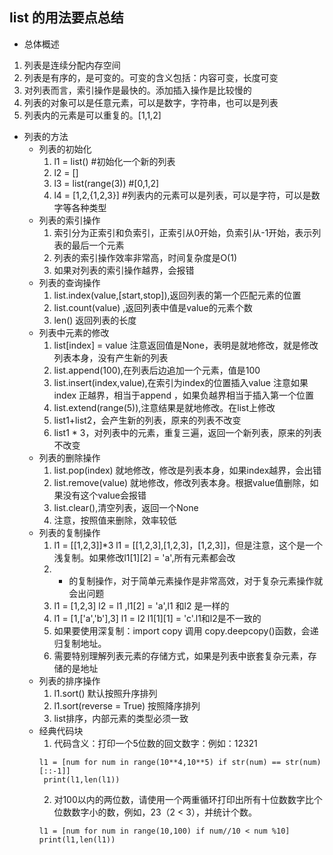 ## list 的用法要点总结

* 总体概述
1. 列表是连续分配内存空间
2. 列表是有序的，是可变的。可变的含义包括：内容可变，长度可变
3. 对列表而言，索引操作是最快的。添加插入操作是比较慢的
4. 列表的对象可以是任意元素，可以是数字，字符串，也可以是列表
5. 列表内的元素是可以重复的。[1,1,2]

* 列表的方法
	* 列表的初始化 
		1. l1 = list()  #初始化一个新的列表
		2. l2 = []
		3. l3 = list(range(3)) #[0,1,2]
		4. l4 = [1,2,{1,2,3}]  #列表内的元素可以是列表，可以是字符，可以是数字等各种类型
	* 列表的索引操作
		1. 索引分为正索引和负索引，正索引从0开始，负索引从-1开始，表示列表的最后一个元素
		2. 列表的索引操作效率非常高，时间复杂度是O(1)
		3. 如果对列表的索引操作越界，会报错
	* 列表的查询操作
		1. list.index(value,[start,stop]),返回列表的第一个匹配元素的位置
		2. list.count(value) ,返回列表中值是value的元素个数
		3. len() 返回列表的长度
	* 列表中元素的修改
		1. list[index] = value  注意返回值是None，表明是就地修改，就是修改列表本身，没有产生新的列表
		2. list.append(100),在列表后边追加一个元素，值是100
		3. list.insert(index,value),在索引为index的位置插入value 注意如果index 正越界，相当于append ，如果负越界相当于插入第一个位置
		4. list.extend(range(5)),注意结果是就地修改。在list上修改
		5. list1+list2，会产生新的列表，原来的列表不改变
		6. list1 * 3，对列表中的元素，重复三遍，返回一个新列表，原来的列表不改变
	* 列表的删除操作
		1. list.pop(index) 就地修改，修改是列表本身，如果index越界，会出错
		2. list.remove(value) 就地修改，修改列表本身。根据value值删除，如果没有这个value会报错
		3. list.clear(),清空列表，返回一个None
		4. 注意，按照值来删除，效率较低
	* 列表的复制操作
		1. l1 = [[1,2,3]]*3   l1 = [[1,2,3],[1,2,3]，[1,2,3]]，但是注意，这个是一个浅复制。如果修改l1[1][2] = 'a',所有元素都会改
		2. * 的复制操作，对于简单元素操作是非常高效，对于复杂元素操作就会出问题
		3. l1 = [1,2,3] l2 = l1 ,l1[2] = 'a',l1 和l2 是一样的
		4. l1 = [1,['a','b'],3] l1 = l2 l1[1][1] = 'c'.l1和l2是不一致的
		5. 如果要使用深复制：import copy 调用 copy.deepcopy()函数，会递归复制地址。
		6. 需要特别理解列表元素的存储方式，如果是列表中嵌套复杂元素，存储的是地址
	* 列表的排序操作
		1. l1.sort() 默认按照升序排列
		2. l1.sort(reverse = True) 按照降序排列
		3. list排序，内部元素的类型必须一致
	* 经典代码块
		 1. 代码含义：打印一个5位数的回文数字：例如：12321
		``` 
		l1 = [num for num in range(10**4,10**5) if str(num) == str(num)[::-1]]
		 print(l1,len(l1))
		 ```
		2. 对100以内的两位数，请使用一个两重循环打印出所有十位数数字比个位数数字小的数，例如，23（2 < 3），并统计个数。
		```
		l1 = [num for num in range(10,100) if num//10 < num %10]
		print(l1,len(l1))
		```
		
	